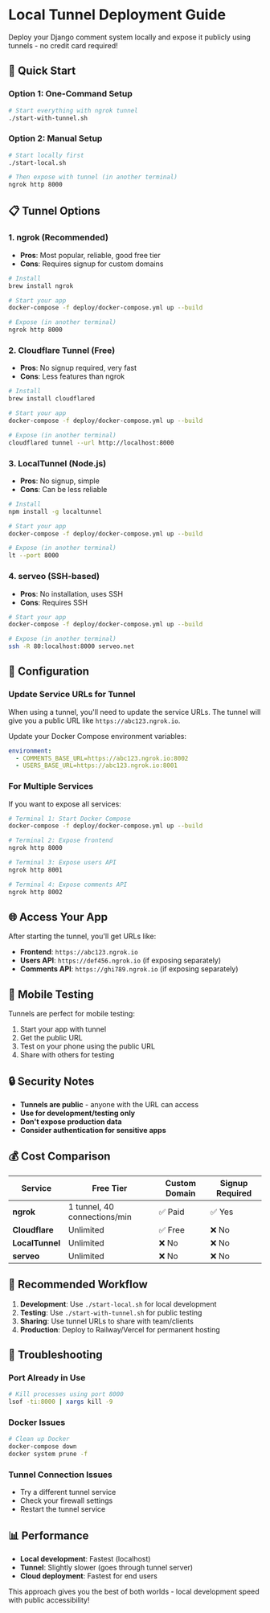 # Local Tunnel Deployment Guide

Deploy your Django comment system locally and expose it publicly using tunnels - no credit card required!

## 🚀 **Quick Start**

### **Option 1: One-Command Setup**
```bash
# Start everything with ngrok tunnel
./start-with-tunnel.sh
```

### **Option 2: Manual Setup**
```bash
# Start locally first
./start-local.sh

# Then expose with tunnel (in another terminal)
ngrok http 8000
```

## 📋 **Tunnel Options**

### **1. ngrok (Recommended)**
- **Pros**: Most popular, reliable, good free tier
- **Cons**: Requires signup for custom domains

```bash
# Install
brew install ngrok

# Start your app
docker-compose -f deploy/docker-compose.yml up --build

# Expose (in another terminal)
ngrok http 8000
```

### **2. Cloudflare Tunnel (Free)**
- **Pros**: No signup required, very fast
- **Cons**: Less features than ngrok

```bash
# Install
brew install cloudflared

# Start your app
docker-compose -f deploy/docker-compose.yml up --build

# Expose (in another terminal)
cloudflared tunnel --url http://localhost:8000
```

### **3. LocalTunnel (Node.js)**
- **Pros**: No signup, simple
- **Cons**: Can be less reliable

```bash
# Install
npm install -g localtunnel

# Start your app
docker-compose -f deploy/docker-compose.yml up --build

# Expose (in another terminal)
lt --port 8000
```

### **4. serveo (SSH-based)**
- **Pros**: No installation, uses SSH
- **Cons**: Requires SSH

```bash
# Start your app
docker-compose -f deploy/docker-compose.yml up --build

# Expose (in another terminal)
ssh -R 80:localhost:8000 serveo.net
```

## 🔧 **Configuration**

### **Update Service URLs for Tunnel**

When using a tunnel, you'll need to update the service URLs. The tunnel will give you a public URL like `https://abc123.ngrok.io`.

Update your Docker Compose environment variables:

```yaml
environment:
  - COMMENTS_BASE_URL=https://abc123.ngrok.io:8002
  - USERS_BASE_URL=https://abc123.ngrok.io:8001
```

### **For Multiple Services**

If you want to expose all services:

```bash
# Terminal 1: Start Docker Compose
docker-compose -f deploy/docker-compose.yml up --build

# Terminal 2: Expose frontend
ngrok http 8000

# Terminal 3: Expose users API
ngrok http 8001

# Terminal 4: Expose comments API
ngrok http 8002
```

## 🌐 **Access Your App**

After starting the tunnel, you'll get URLs like:
- **Frontend**: `https://abc123.ngrok.io`
- **Users API**: `https://def456.ngrok.io` (if exposing separately)
- **Comments API**: `https://ghi789.ngrok.io` (if exposing separately)

## 📱 **Mobile Testing**

Tunnels are perfect for mobile testing:
1. Start your app with tunnel
2. Get the public URL
3. Test on your phone using the public URL
4. Share with others for testing

## 🔒 **Security Notes**

- **Tunnels are public** - anyone with the URL can access
- **Use for development/testing only**
- **Don't expose production data**
- **Consider authentication for sensitive apps**

## 💰 **Cost Comparison**

| Service | Free Tier | Custom Domain | Signup Required |
|---------|-----------|---------------|-----------------|
| **ngrok** | 1 tunnel, 40 connections/min | ✅ Paid | ✅ Yes |
| **Cloudflare** | Unlimited | ✅ Free | ❌ No |
| **LocalTunnel** | Unlimited | ❌ No | ❌ No |
| **serveo** | Unlimited | ❌ No | ❌ No |

## 🎯 **Recommended Workflow**

1. **Development**: Use `./start-local.sh` for local development
2. **Testing**: Use `./start-with-tunnel.sh` for public testing
3. **Sharing**: Use tunnel URLs to share with team/clients
4. **Production**: Deploy to Railway/Vercel for permanent hosting

## 🚨 **Troubleshooting**

### **Port Already in Use**
```bash
# Kill processes using port 8000
lsof -ti:8000 | xargs kill -9
```

### **Docker Issues**
```bash
# Clean up Docker
docker-compose down
docker system prune -f
```

### **Tunnel Connection Issues**
- Try a different tunnel service
- Check your firewall settings
- Restart the tunnel service

## 📊 **Performance**

- **Local development**: Fastest (localhost)
- **Tunnel**: Slightly slower (goes through tunnel server)
- **Cloud deployment**: Fastest for end users

This approach gives you the best of both worlds - local development speed with public accessibility!
